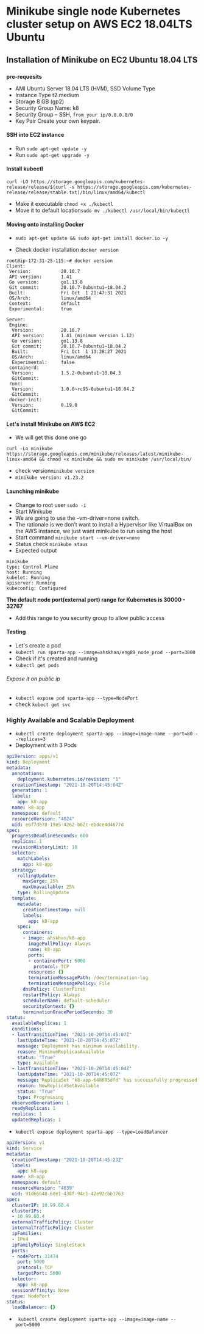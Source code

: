 # Minikube single node Kubernetes cluster setup on AWS EC2 18.04LTS Ubuntu
## Installation of Minikube on EC2 Ubuntu 18.04 LTS
### 

**pre-requesits**
- AMI Ubuntu Server 18.04 LTS (HVM), SSD Volume Type
- Instance Type t2.medium
- Storage 8 GB (gp2)
- Security Group Name: k8
-  Security Group – SSH, `from your ip/0.0.0.0/0`
- Key Pair Create your own keypair.

#### SSH into EC2 instance
- Run `sudo apt-get update -y`
- Run `sudo apt-get upgrade -y`

#### Install kubectl 
```
curl -LO https://storage.googleapis.com/kubernetes-release/release/$(curl -s https://storage.googleapis.com/kubernetes-release/release/stable.txt)/bin/linux/amd64/kubectl
```
- Make it executable `chmod +x ./kubectl`
- Move it to default location`sudo mv ./kubectl /usr/local/bin/kubectl`


#### Moving onto installing Docker
- `sudo apt-get update && sudo apt-get install docker.io -y`

- Check docker installation `docker version`
```
root@ip-172-31-25-115:~# docker version
Client:
 Version:           20.10.7
 API version:       1.41
 Go version:        go1.13.8
 Git commit:        20.10.7-0ubuntu1~18.04.2
 Built:             Fri Oct  1 21:47:31 2021
 OS/Arch:           linux/amd64
 Context:           default
 Experimental:      true

Server:
 Engine:
  Version:          20.10.7
  API version:      1.41 (minimum version 1.12)
  Go version:       go1.13.8
  Git commit:       20.10.7-0ubuntu1~18.04.2
  Built:            Fri Oct  1 13:28:27 2021
  OS/Arch:          linux/amd64
  Experimental:     false
 containerd:
  Version:          1.5.2-0ubuntu1~18.04.3
  GitCommit:
 runc:
  Version:          1.0.0~rc95-0ubuntu1~18.04.2
  GitCommit:
 docker-init:
  Version:          0.19.0
  GitCommit:
```
#### Let's install Minikube on AWS EC2 
- We will get this done one go
```
curl -Lo minikube https://storage.googleapis.com/minikube/releases/latest/minikube-linux-amd64 && chmod +x minikube && sudo mv minikube /usr/local/bin/
```
- check version`minikube version`
- `minikube version: v1.23.2`
#### Launching minikube
- Change to root user `sudo -i`
- Start Minikube
-  We are going to use the –vm-driver=none switch.
-   The rationale is we don’t want to install a Hypervisor like VirtualBox on the AWS instance, we just want minikube to run using the host
- Start command `minikube start --vm-driver=none`
- Status check `minikube staus`
- Expected output
```
minikube
type: Control Plane
host: Running
kubelet: Running
apiserver: Running
kubeconfig: Configured
```
**The default node port(external port) range for Kubernetes is 30000 - 32767**
- Add this range to you security group to allow public access

#### Testing  
- Let's create a pod 
-  `kubectl run sparta-app --image=ahskhan/eng89_node_prod --port=3000`
-  Check if it's created and running
-  `kubectl get pods`
###### Expose it on public ip
-  `kubectl expose pod sparta-app --type=NodePort`
-  check `kubect get svc`

### Highly Available and Scalable Deployment
- `kubectl create deployment sparta-app --image=image-name --port=80 --replicas=3`
- Deployment with 3 Pods
```yml
apiVersion: apps/v1
kind: Deployment
metadata:
  annotations:
    deployment.kubernetes.io/revision: "1"
  creationTimestamp: "2021-10-20T14:45:04Z"
  generation: 1
  labels:
    app: k8-app
  name: k8-app
  namespace: default
  resourceVersion: "4824"
  uid: e6f7de78-19e5-4262-b62c-ebdce4d4677d
spec:
  progressDeadlineSeconds: 600
  replicas: 1
  revisionHistoryLimit: 10
  selector:
    matchLabels:
      app: k8-app
  strategy:
    rollingUpdate:
      maxSurge: 25%
      maxUnavailable: 25%
    type: RollingUpdate
  template:
    metadata:
      creationTimestamp: null
      labels:
        app: k8-app
    spec:
      containers:
      - image: ahskhan/k8-app
        imagePullPolicy: Always
        name: k8-app
        ports:
        - containerPort: 5000
          protocol: TCP
        resources: {}
        terminationMessagePath: /dev/termination-log
        terminationMessagePolicy: File
      dnsPolicy: ClusterFirst
      restartPolicy: Always
      schedulerName: default-scheduler
      securityContext: {}
      terminationGracePeriodSeconds: 30
status:
  availableReplicas: 1
  conditions:
  - lastTransitionTime: "2021-10-20T14:45:07Z"
    lastUpdateTime: "2021-10-20T14:45:07Z"
    message: Deployment has minimum availability.
    reason: MinimumReplicasAvailable
    status: "True"
    type: Available
  - lastTransitionTime: "2021-10-20T14:45:04Z"
    lastUpdateTime: "2021-10-20T14:45:07Z"
    message: ReplicaSet "k8-app-648685dfd" has successfully progressed.
    reason: NewReplicaSetAvailable
    status: "True"
    type: Progressing
  observedGeneration: 1
  readyReplicas: 1
  replicas: 1
  updatedReplicas: 1

```
- `kubectl expose deployment sparta-app --type=LoadBalancer`
```yml
apiVersion: v1
kind: Service
metadata:
  creationTimestamp: "2021-10-20T14:45:23Z"
  labels:
    app: k8-app
  name: k8-app
  namespace: default
  resourceVersion: "4839"
  uid: 91d66648-6de1-438f-94c1-42e92cbb1763
spec:
  clusterIP: 10.99.60.4
  clusterIPs:
  - 10.99.60.4
  externalTrafficPolicy: Cluster
  internalTrafficPolicy: Cluster
  ipFamilies:
  - IPv4
  ipFamilyPolicy: SingleStack
  ports:
  - nodePort: 31474
    port: 5000
    protocol: TCP
    targetPort: 5000
  selector:
    app: k8-app
  sessionAffinity: None
  type: NodePort
status:
  loadBalancer: {}
```
- ` kubectl create deployment sparta-app --image=image-name --port=5000`
  